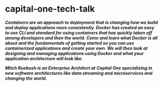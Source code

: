 # capital-one-tech-talk

**_Containers are an approach to deployment that is changing how we build and deploy applications more consistently. Docker has created an easy to use CLI and standard for using containers that has quickly taken off among developers and then the world. Come and learn what Docker is all about and the fundamentals of getting started so you can use containerized applications and create your own. We will then look at designing and managing applications using Docker and what your application architecture will look like._** 

**_Mitch Ruebush is an Enterprise Architect at Capital One specializing in new software architectures like data streaming and microservices and changing the world._**
